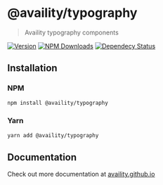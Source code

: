 # @availity/typography

> Availity typography components

[![Version](https://img.shields.io/npm/v/@availity/typography.svg?style=for-the-badge)](https://www.npmjs.com/package/@availity/typography)
[![NPM Downloads](https://img.shields.io/npm/dt/@availity/typography.svg?style=for-the-badge)](https://www.npmjs.com/package/@availity/typography)
[![Dependecy Status](https://img.shields.io/librariesio/release/npm/@availity/typography?style=for-the-badge)](https://github.com/Availity/availity-react/blob/master/packages/typography/package.json)

## Installation

### NPM

```bash
npm install @availity/typography
```

### Yarn

```bash
yarn add @availity/typography
```

## Documentation

Check out more documentation at [availity.github.io](https://availity.github.io/availity-react/components/typography/)
